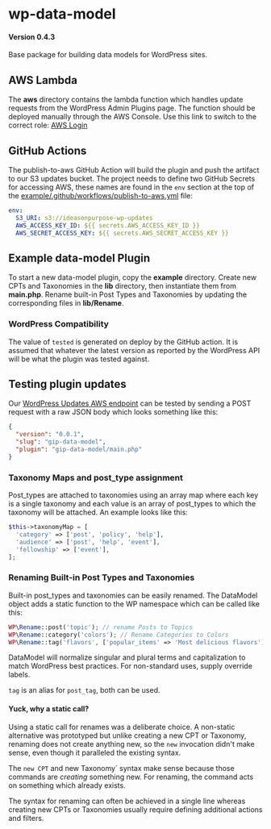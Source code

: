 # wp-data-model

#### Version 0.4.3

Base package for building data models for WordPress sites.

## AWS Lambda

The **aws** directory contains the lambda function which handles update requests from the WordPress Admin Plugins page. The function should be deployed manually through the AWS Console. Use this link to switch to the correct role: [AWS Login](https://signin.aws.amazon.com/switchrole?roleName=OrganizationAccountAccessRole&account=iop003&displayName=IOP&color=B7CA9D)

## GitHub Actions

The publish-to-aws GitHub Action will build the plugin and push the artifact to our S3 updates bucket. The project needs to define two GitHub Secrets for accessing AWS, these names are found in the `env` section at the top of the [example/.github/workflows/publish-to-aws.yml](https://github.com/ideasonpurpose/wp-data-model/blob/master/example/.github/workflows/publish-to-aws.yml#L9-L10) file:

```yaml
env:
  S3_URI: s3://ideasonpurpose-wp-updates
  AWS_ACCESS_KEY_ID: ${{ secrets.AWS_ACCESS_KEY_ID }}
  AWS_SECRET_ACCESS_KEY: ${{ secrets.AWS_SECRET_ACCESS_KEY }}
```

## Example data-model Plugin

To start a new data-model plugin, copy the **example** directory. Create new CPTs and Taxonomies in the **lib** directory, then instantiate them from **main.php**. Rename built-in Post Types and Taxonomies by updating the corresponding files in **lib/Rename**.

### WordPress Compatibility

<!-- TODO: this should happen at build time, not deploy -->

The value of `tested` is generated on deploy by the GitHub action. It is assumed that whatever
the latest version as reported by the WordPress API will be what the plugin was tested against.

## Testing plugin updates

Our [WordPress Updates AWS endpoint][wp-update] can be tested by sending a POST request with a raw JSON body which looks something like this:

```json
{
  "version": "0.0.1",
  "slug": "gip-data-model",
  "plugin": "gip-data-model/main.php"
}
```

### Taxonomy Maps and post_type assignment

Post_types are attached to taxonomies using an array map where each key is a single taxonomy and each value is an array of post_types to which the taxonomy will be attached. An example looks like this:

```php
$this->taxonomyMap = [
  'category' => ['post', 'policy', 'help'],
  'audience' => ['post', 'help', 'event'],
  'fellowship' => ['event'],
];
```

### Renaming Built-in Post Types and Taxonomies

Built-in post_types and taxonomies can be easily renamed. The DataModel object adds a static function to the WP namespace which can be called like this:

```php
WP\Rename::post('topic'); // rename Posts to Topics
WP\Rename::category('colors'); // Rename Categories to Colors
WP\Rename::tag('flavors', ['popular_items' => 'Most delicious flavors']); // Rename Tags to Flavors with and override label
```

DataModel will normalize singular and plural terms and capitalization to match WordPress best practices. For non-standard uses, supply override labels.

`tag` is an alias for `post_tag`, both can be used.

#### Yuck, why a static call?

Using a static call for renames was a deliberate choice. A non-static alternative was prototyped but unlike creating a new CPT or Taxonomy, renaming does not create anything new, so the `new` invocation didn't make sense, even though it paralleled the existing syntax.

The `new CPT` and new Taxonomy` syntax make sense because those commands are _creating_ something new. For renaming, the command acts on something which already exists.

The syntax for renaming can often be achieved in a single line whereas creating new CPTs or Taxonomies usually require defining additional actions and filters.

[wp-update]: https://1q32dgotuh.execute-api.us-east-2.amazonaws.com/production
